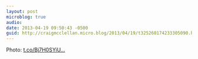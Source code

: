 ```yaml
---
layout: post
microblog: true
audio: 
date: 2013-04-19 09:50:43 -0500
guid: http://craigmcclellan.micro.blog/2013/04/19/t325260174233305090.html
---
```

Photo:  [t.co/Bj7H0SYiU...](http://t.co/Bj7H0SYiU9)
